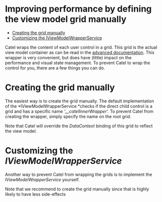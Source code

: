 # Improving performance by defining the view model grid manually

-   [Creating the grid manually](#Improvingperformancebydefiningtheviewmodelgridmanually-Creatingthegridmanually)
-   [Customizing the IViewModelWrapperService](#Improvingperformancebydefiningtheviewmodelgridmanually-CustomizingtheIViewModelWrapperService)

Catel wraps the content of each user control in a grid. This grid is the actual view model container as can be read in the [advanced documentation](UserControl_-_under_the_hood). This wrapper is very convenient, but does have (little) impact on the performance and visual state management. To prevent Catel to wrap the control for you, there are a few things you can do.

# Creating the grid manually

The easiest way is to create the grid manually. The default implementation of the *IViewModelWrapperService *checks if the direct child control is a grid and has a specific name *'\_\_catelInnerWrapper'.* To prevent Catel from creating the wrapper, simply specify the name on the root grid.

Note that Catel will override the *DataContext* binding of this grid to reflect the view model.

# Customizing the *IViewModelWrapperService*

Another way to prevent Catel from wrapping the grids is to implement the *IViewModelWrapperService* yourself.

Note that we recommend to create the grid manually since that is highly likely to have less side-effects

